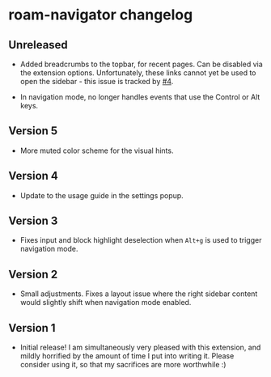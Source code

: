 # roam-navigator changelog

## Unreleased

* Added breadcrumbs to the topbar, for recent pages.  Can be disabled
  via the extension options.  Unfortunately, these links cannot yet be
  used to open the sidebar - this issue is tracked by [#4][].

* In navigation mode, no longer handles events that use the Control or
  Alt keys.

[#4]: https://github.com/mgsloan/roam-navigator/issues/4

## Version 5

* More muted color scheme for the visual hints.

## Version 4

* Update to the usage guide in the settings popup.

## Version 3

* Fixes input and block highlight deselection when `Alt+g` is used to
  trigger navigation mode.

## Version 2

* Small adjustments. Fixes a layout issue where the right sidebar
  content would slightly shift when navigation mode enabled.

## Version 1

* Initial release!  I am simultaneously very pleased with this
  extension, and mildly horrified by the amount of time I put into
  writing it. Please consider using it, so that my sacrifices are
  more worthwhile :)
